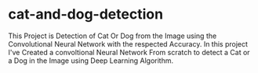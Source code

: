 # cat-and-dog-detection

This Project is Detection of Cat Or Dog from the Image using the Convolutional Neural Network with the respected Accuracy. In this project I've Created a convoltional Neural Network From scratch
to detect a Cat or a Dog in the Image using Deep Learning Algorithm. 

